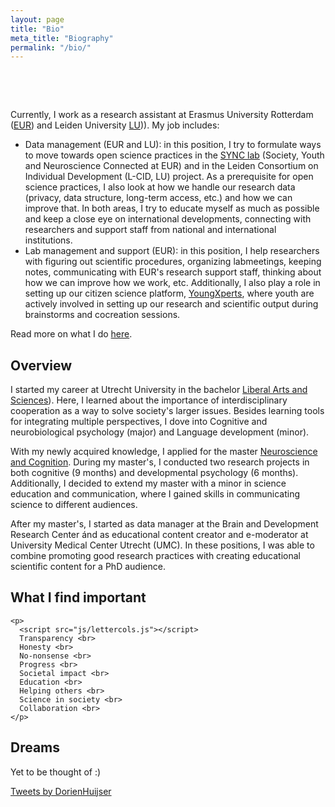 ```yaml
---
layout: page
title: "Bio"
meta_title: "Biography"
permalink: "/bio/"
---
```



<html>

  <head>
        <meta name="viewport" content="width-device-width, initial-scale=1">

        <style>
​      img{border-radius: 50%;}

```html
* {
  box-sizing: border-box;
}
    /* Create two equal columns that float next to each other /
    .column {
    float: left;
    width: 50%;
    padding: 5px;
    }
    /* Clear floats after the columns */
    .row:after {
        content: "";
        display: table;
        clear: both;
    }
```

​    </style>

  </head>

<body>

 



 

 

<p>Currently, I work as a research assistant at Erasmus University Rotterdam (<a href="https://www.eur.nl/people/dorien-huijser">EUR</a>) and Leiden University <a href="https://www.universiteitleiden.nl/en/staffmembers/dorien-huijser">LU</a>)). My job includes:

<ul>
    <li>Data management (EUR and LU): in this position, I try to formulate ways to move towards open science practices in the <a href="http://erasmus-synclab.nl/">SYNC lab</a> (Society, Youth and Neuroscience Connected at EUR) and in the Leiden Consortium on Individual Development (L-CID, LU) project. As a prerequisite for open science practices, I also look at how we handle our research data (privacy, data structure, long-term access, etc.) and how we can improve that. In both areas, I try to educate myself as much as possible and keep a close eye on international developments, connecting with researchers and support staff from national and international institutions.</li>
<li>Lab management and support (EUR): in this position, I help researchers with figuring out scientific procedures, organizing labmeetings, keeping notes, communicating with EUR's research support staff, thinking about how we can improve how we work, etc. Additionally, I also play a role in setting up our citizen science platform, <a href="https://youngxperts.nl">YoungXperts</a>, where youth are actively involved in setting up our research and scientific output during brainstorms and cocreation sessions. </li>
</ul></p>

<p>Read more on what I do <a href="../what-i-do">here</a>.</p>

<h2>Overview</h2> 

<p> I started my career at Utrecht University in the bachelor <a href="https://www.uu.nl/bachelors/liberal-arts-and-sciences">Liberal Arts and Sciences</a>). Here, I learned about the importance of interdisciplinary cooperation as a way to solve society's larger issues. Besides learning tools for integrating multiple perspectives, I dove into Cognitive and neurobiological psychology (major) and Language development (minor).</p>

<p>With my newly acquired knowledge, I applied for the master <a href="https://www.uu.nl/masters/en/neuroscience-and-cognition">Neuroscience and Cognition</a>. During my master's, I conducted two research projects in both cognitive (9 months) and developmental psychology (6 months). Additionally, I decided to extend my master with a minor in science education and communication, where I gained skills in communicating science to different audiences.</p>

<p>After my master's, I started as data manager at the Brain and Development Research Center ánd as educational content creator and e-moderator at University Medical Center Utrecht (UMC). In these positions, I was able to combine promoting good research practices with creating educational scientific content for a PhD audience.</p>

 

 <h2> What I find important</h2>

```
<p>
  <script src="js/lettercols.js"></script> 
  Transparency <br>
  Honesty <br>
  No-nonsense <br>
  Progress <br>
  Societal impact <br>
  Education <br>
  Helping others <br>
  Science in society <br>
  Collaboration <br>
</p>
```



 <h2>Dreams</h2>

<p>Yet to be thought of :)</p>

<a class="twitter-timeline" data-lang="en" data-width="250" data-height="350" data-theme="light" href="https://twitter.com/DorienHuijser?ref_src=twsrc%5Etfw">Tweets by DorienHuijser</a> <script async src="https://platform.twitter.com/widgets.js" charset="utf-8"></script>



</body>  

</html>